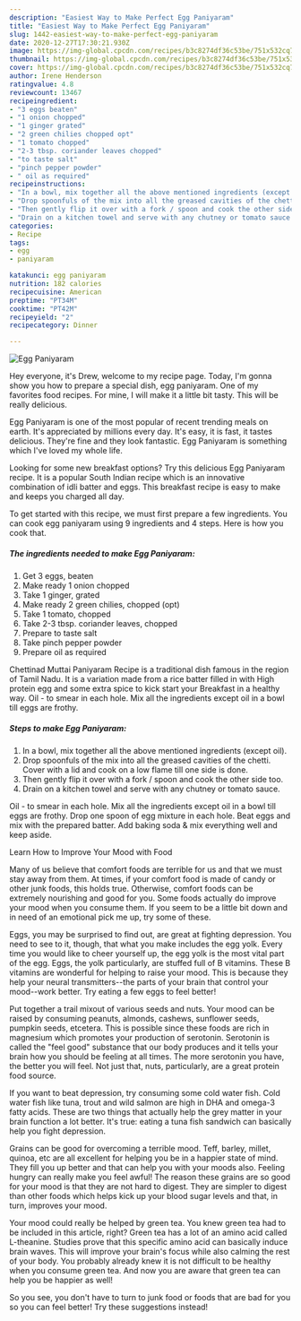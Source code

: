 ```yaml
---
description: "Easiest Way to Make Perfect Egg Paniyaram"
title: "Easiest Way to Make Perfect Egg Paniyaram"
slug: 1442-easiest-way-to-make-perfect-egg-paniyaram
date: 2020-12-27T17:30:21.930Z
image: https://img-global.cpcdn.com/recipes/b3c8274df36c53be/751x532cq70/egg-paniyaram-recipe-main-photo.jpg
thumbnail: https://img-global.cpcdn.com/recipes/b3c8274df36c53be/751x532cq70/egg-paniyaram-recipe-main-photo.jpg
cover: https://img-global.cpcdn.com/recipes/b3c8274df36c53be/751x532cq70/egg-paniyaram-recipe-main-photo.jpg
author: Irene Henderson
ratingvalue: 4.8
reviewcount: 13467
recipeingredient:
- "3 eggs beaten"
- "1 onion chopped"
- "1 ginger grated"
- "2 green chilies chopped opt"
- "1 tomato chopped"
- "2-3 tbsp. coriander leaves chopped"
- "to taste salt"
- "pinch pepper powder"
- " oil as required"
recipeinstructions:
- "In a bowl, mix together all the above mentioned ingredients (except oil)."
- "Drop spoonfuls of the mix into all the greased cavities of the chetti. Cover with a lid and cook on a low flame till one side is done."
- "Then gently flip it over with a fork / spoon and cook the other side too."
- "Drain on a kitchen towel and serve with any chutney or tomato sauce."
categories:
- Recipe
tags:
- egg
- paniyaram

katakunci: egg paniyaram 
nutrition: 182 calories
recipecuisine: American
preptime: "PT34M"
cooktime: "PT42M"
recipeyield: "2"
recipecategory: Dinner

---
```



![Egg Paniyaram](https://img-global.cpcdn.com/recipes/b3c8274df36c53be/751x532cq70/egg-paniyaram-recipe-main-photo.jpg)

Hey everyone, it's Drew, welcome to my recipe page. Today, I'm gonna show you how to prepare a special dish, egg paniyaram. One of my favorites food recipes. For mine, I will make it a little bit tasty. This will be really delicious.

Egg Paniyaram is one of the most popular of recent trending meals on earth. It's appreciated by millions every day. It's easy, it is fast, it tastes delicious. They're fine and they look fantastic. Egg Paniyaram is something which I've loved my whole life.

Looking for some new breakfast options? Try this delicious Egg Paniyaram recipe. It is a popular South Indian recipe which is an innovative combination of idli batter and eggs. This breakfast recipe is easy to make and keeps you charged all day.


To get started with this recipe, we must first prepare a few ingredients. You can cook egg paniyaram using 9 ingredients and 4 steps. Here is how you cook that.

<!--inarticleads1-->

##### The ingredients needed to make Egg Paniyaram:

1. Get 3 eggs, beaten
1. Make ready 1 onion chopped
1. Take 1 ginger, grated
1. Make ready 2 green chilies, chopped (opt)
1. Take 1 tomato, chopped
1. Take 2-3 tbsp. coriander leaves, chopped
1. Prepare to taste salt
1. Take pinch pepper powder
1. Prepare  oil as required


Chettinad Muttai Paniyaram Recipe is a traditional dish famous in the region of Tamil Nadu. It is a variation made from a rice batter filled in with High protein egg and some extra spice to kick start your Breakfast in a healthy way. Oil - to smear in each hole. Mix all the ingredients except oil in a bowl till eggs are frothy. 

<!--inarticleads2-->

##### Steps to make Egg Paniyaram:

1. In a bowl, mix together all the above mentioned ingredients (except oil).
1. Drop spoonfuls of the mix into all the greased cavities of the chetti. Cover with a lid and cook on a low flame till one side is done.
1. Then gently flip it over with a fork / spoon and cook the other side too.
1. Drain on a kitchen towel and serve with any chutney or tomato sauce.


Oil - to smear in each hole. Mix all the ingredients except oil in a bowl till eggs are frothy. Drop one spoon of egg mixture in each hole. Beat eggs and mix with the prepared batter. Add baking soda &amp; mix everything well and keep aside. 

Learn How to Improve Your Mood with Food


Many of us believe that comfort foods are terrible for us and that we must stay away from them. At times, if your comfort food is made of candy or other junk foods, this holds true. Otherwise, comfort foods can be extremely nourishing and good for you. Some foods actually do improve your mood when you consume them. If you seem to be a little bit down and in need of an emotional pick me up, try some of these.

Eggs, you may be surprised to find out, are great at fighting depression. You need to see to it, though, that what you make includes the egg yolk. Every time you would like to cheer yourself up, the egg yolk is the most vital part of the egg. Eggs, the yolk particularly, are stuffed full of B vitamins. These B vitamins are wonderful for helping to raise your mood. This is because they help your neural transmitters--the parts of your brain that control your mood--work better. Try eating a few eggs to feel better!

Put together a trail mixout of various seeds and nuts. Your mood can be raised by consuming peanuts, almonds, cashews, sunflower seeds, pumpkin seeds, etcetera. This is possible since these foods are rich in magnesium which promotes your production of serotonin. Serotonin is called the "feel good" substance that our body produces and it tells your brain how you should be feeling at all times. The more serotonin you have, the better you will feel. Not just that, nuts, particularly, are a great protein food source.

If you want to beat depression, try consuming some cold water fish. Cold water fish like tuna, trout and wild salmon are high in DHA and omega-3 fatty acids. These are two things that actually help the grey matter in your brain function a lot better. It's true: eating a tuna fish sandwich can basically help you fight depression. 

Grains can be good for overcoming a terrible mood. Teff, barley, millet, quinoa, etc are all excellent for helping you be in a happier state of mind. They fill you up better and that can help you with your moods also. Feeling hungry can really make you feel awful! The reason these grains are so good for your mood is that they are not hard to digest. They are simpler to digest than other foods which helps kick up your blood sugar levels and that, in turn, improves your mood.

Your mood could really be helped by green tea. You knew green tea had to be included in this article, right? Green tea has a lot of an amino acid called L-theanine. Studies prove that this specific amino acid can basically induce brain waves. This will improve your brain's focus while also calming the rest of your body. You probably already knew it is not difficult to be healthy when you consume green tea. And now you are aware that green tea can help you be happier as well!

So you see, you don't have to turn to junk food or foods that are bad for you so you can feel better! Try  these suggestions  instead!

